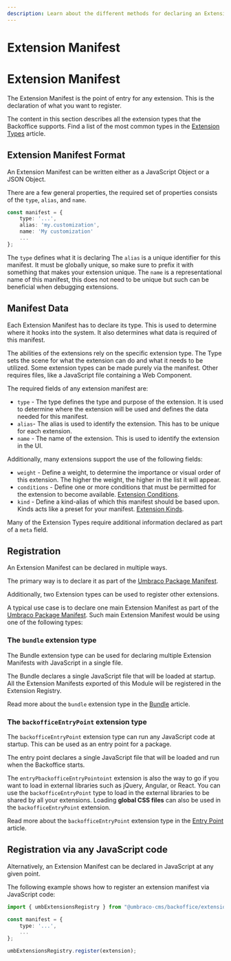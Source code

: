 ```yaml
---
description: Learn about the different methods for declaring an Extension Manifest.
---
```


# Extension Manifest

# Extension Manifest

The Extension Manifest is the point of entry for any extension. This is the declaration of what you want to register.

The content in this section describes all the extension types that the Backoffice supports. Find a list of the most common types in the [Extension Types](../extension-types/) article.

## Extension Manifest Format

An Extension Manifest can be written either as a JavaScript Object or a JSON Object.

There are a few general properties, the required set of properties consists of the `type`, `alias`, and `name`.

```typescript
const manifest = {
    type: '...',
    alias: 'my.customization',
    name: 'My customization'
    ...
};
```

The `type` defines what it is declaring
The `alias` is a unique identifier for this manifest. It must be globally unique, so make sure to prefix it with something that makes your extension unique.
The `name` is a representational name of this manifest, this does not need to be unique but such can be beneficial when debugging extensions.

## Manifest Data

Each Extension Manifest has to declare its type. This is used to determine where it hooks into the system. It also determines what data is required of this manifest.

The abilities of the extensions rely on the specific extension type. The Type sets the scene for what the extension can do and what it needs to be utilized. Some extension types can be made purely via the manifest. Other requires files, like a JavaScript file containing a Web Component.

The required fields of any extension manifest are:

* `type` - The type defines the type and purpose of the extension. It is used to determine where the extension will be used and defines the data needed for this manifest.
* `alias`- The alias is used to identify the extension. This has to be unique for each extension.
* `name` - The name of the extension. This is used to identify the extension in the UI.

Additionally, many extensions support the use of the following fields:

* `weight` - Define a weight, to determine the importance or visual order of this extension. The higher the weight, the higher in the list it will appear.
* `conditions` - Define one or more conditions that must be permitted for the extension to become available. [Extension Conditions](../extension-conditions/extension-conditions.md).
* `kind` - Define a kind-alias of which this manifest should be based upon. Kinds acts like a preset for your manifest. [Extension Kinds](../extension-kind/extension-kind.md).

Many of the Extension Types require additional information declared as part of a `meta` field.

## Registration

An Extension Manifest can be declared in multiple ways.

The primary way is to declare it as part of the [Umbraco Package Manifest](../../umbraco-package.md).

Additionally, two Extension types can be used to register other extensions.

A typical use case is to declare one main Extension Manifest as part of the [Umbraco Package Manifest](../../umbraco-package.md). Such main Extension Manifest would be using one of the following types:

### The `bundle` extension type

The Bundle extension type can be used for declaring multiple Extension Manifests with JavaScript in a single file.

The Bundle declares a single JavaScript file that will be loaded at startup. All the Extension Manifests exported of this Module will be registered in the Extension Registry.

Read more about the `bundle` extension type in the [Bundle](../../../extending/extending-overview/extension-registry/bundle.md) article.

### The `backofficeEntryPoint` extension type

The `backofficeEntryPoint` extension type can run any JavaScript code at startup. This can be used as an entry point for a package.

The entry point declares a single JavaScript file that will be loaded and run when the Backoffice starts.

The `entryPbackofficeEntryPointoint` extension is also the way to go if you want to load in external libraries such as jQuery, Angular, or React. You can use the `backofficeEntryPoint` type to load in the external libraries to be shared by all your extensions. Loading **global CSS files** can also be used in the `backofficeEntryPoint` extension.

Read more about the `backofficeEntryPoint` extension type in the [Entry Point](../../../extending/extending-overview/extension-registry/entry-point.md) article.

## Registration via any JavaScript code

Alternatively, an Extension Manifest can be declared in JavaScript at any given point.

The following example shows how to register an extension manifest via JavaScript code:

```typescript
import { umbExtensionsRegistry } from "@umbraco-cms/backoffice/extension-registry"

const manifest = {
    type: '...',
    ...
};

umbExtensionsRegistry.register(extension);
```
